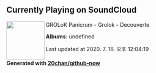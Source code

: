 ## Currently Playing on SoundCloud

[<img align="left" width="100" src="https://i1.sndcdn.com/artworks-000219273371-t75o28-t120x120.jpg">](https://soundcloud.com/grolok/grolok-decouverte)

GROLoK Panicrum - Grolok - Decouverte

**Albums**: undefined

Last updated at 2020. 7. 16. 오후 12:04:19

#### Generated with [20chan/github-now](https://github.com/20chan/github-now)


<!--
**20chan/20chan** is a ✨ _special_ ✨ repository because its `README.md` (this file) appears on your GitHub profile.

Here are some ideas to get you started:

- 🔭 I’m currently working on ...
- 🌱 I’m currently learning ...
- 👯 I’m looking to collaborate on ...
- 🤔 I’m looking for help with ...
- 💬 Ask me about ...
- 📫 How to reach me: ...
- 😄 Pronouns: ...
- ⚡ Fun fact: ...
-->
